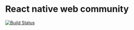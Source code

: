 # React native web community

[![Build Status](https://travis-ci.org/rnw-community/rnw-community.svg?branch=master)](https://travis-ci.org/rnw-community/rnw-community)
